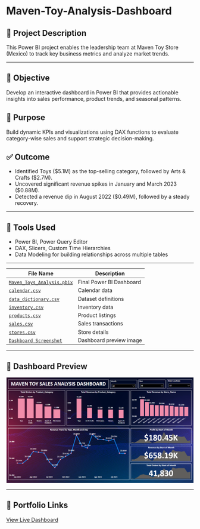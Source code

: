 # Maven-Toy-Analysis-Dashboard
## 📝 Project Description
This Power BI project enables the leadership team at Maven Toy Store (Mexico) to track key business metrics and analyze market trends.

---

## 📌 Objective
Develop an interactive dashboard in Power BI that provides actionable insights into sales performance, product trends, and seasonal patterns.

## 🎯 Purpose
Build dynamic KPIs and visualizations using DAX functions to evaluate category-wise sales and support strategic decision-making.

## ✅ Outcome
- Identified Toys ($5.1M) as the top-selling category, followed by Arts & Crafts ($2.7M).
- Uncovered significant revenue spikes in January and March 2023 ($0.88M).
- Detected a revenue dip in August 2022 ($0.49M), followed by a steady recovery.

---

## 🧰 Tools Used  
- Power BI, Power Query Editor
- DAX, Slicers, Custom Time Hierarchies
- Data Modeling for building relationships across multiple tables


---

| File Name                                                                                                     | Description              |
| ------------------------------------------------------------------------------------------------------------- | ------------------------ |
| [`Maven_Toys_Analysis.pbix`](https://github.com/iNish27/Maven-Toy/blob/main/Maven%20Toys%20Analysis.pbix)     | Final Power BI Dashboard |
| [`calendar.csv`](https://github.com/iNish27/Maven-Toy/blob/main/calendar.csv)                                 | Calendar data            |
| [`data_dictionary.csv`](https://github.com/iNish27/Maven-Toy/blob/main/data_dictionary.csv)                   | Dataset definitions      |
| [`inventory.csv`](https://github.com/iNish27/Maven-Toy/blob/main/inventory.csv)                               | Inventory data           |
| [`products.csv`](https://github.com/iNish27/Maven-Toy/blob/main/products.csv)                                 | Product listings         |
| [`sales.csv`](https://github.com/iNish27/Maven-Toy/blob/main/sales.csv)                                       | Sales transactions       |
| [`stores.csv`](https://github.com/iNish27/Maven-Toy/blob/main/stores.csv)                                     | Store details            |
| [`Dashboard Screenshot`](https://github.com/iNish27/Maven-Toy/blob/main/Screenshot%202025-04-30%20121558.png) | Dashboard preview image  |


---

## 📸 Dashboard Preview  
![Dashboard](https://github.com/iNish27/Maven-Toy/blob/main/Screenshot%202025-04-30%20121558.png)

---

## 🔗 Portfolio Links
[View Live Dashboard](https://github.com/iNish27/Maven-Toy/blob/main/Maven%20Toys%20Analysis.pbix)



